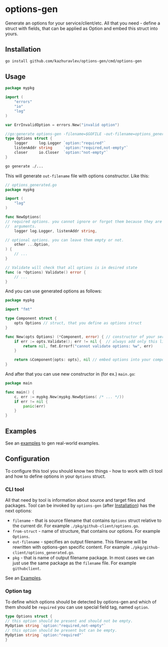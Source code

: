 # options-gen

Generate an options for your service/client/etc. All that you need - define a
struct with fields, that can be applied as Option and embed this struct into
yours.

## Installation

```bash
go install github.com/kazhuravlev/options-gen/cmd/options-gen
```

## Usage

```go
package mypkg

import (
	"errors"
	"io"
	"log"
)

var ErrInvalidOption = errors.New("invalid option")

//go:generate options-gen -filename=$GOFILE -out-filename=options_generated.go -pkg=mypkg -from-struct=Options
type Options struct {
	logger     log.Logger `option:"required"`
	listenAddr string     `option:"required,not-empty"`
	closer     io.Closer  `option:"not-empty"`
}
```

```bash
go generate ./...
```

This will generate `out-filename` file with options constructor. Like this:

```go
// options_generated.go
package mypkg

import (
	"log"
)

func NewOptions(
// required options. you cannot ignore or forgot them because they are 
//  arguments.
	logger log.Logger, listenAddr string,

// optional options. you can leave them empty or not.
	other ...Option,
) {
	// ...
}

// Validate will check that all options is in desired state
func (o *Options) Validate() error {
	// ...
}
```

And you can use generated options as follows:

```go
package mypkg

import "fmt"

type Component struct {
	opts Options // struct, that you define as options struct
}

func New(opts Options) (*Component, error) { // constructor of your service/client/component
	if err := opts.Validate(); err != nil {  // always add only this lines for all your constructors
		return nil, fmt.Errorf("cannot validate options: %w", err)
	}

	return &Component{opts: opts}, nil // embed options into your component
}
```

And after that you can use new constructor in (for ex.) `main.go`:

```go
package main

func main() {
	c, err := mypkg.New(mypkg.NewOptions( /* ... */))
	if err != nil {
		panic(err)
	}
}
```

## Examples

See an [examples](./examples) to gen real-world examples.

## Configuration

To configure this tool you should know two things - how to work with cli tool
and how to define options in your `Options` struct.

### CLI tool

All that need by tool is information about source and target files and packages.
Tool can be invoked by `options-gen` (after [Installation](#Installation)) has
the next options:

- `filename` - that is source filename that contains `Options` struct relative
  to the current dir. For example `./pkg/github-client/options.go`.
- `from-struct` - name of structure, that contains our options. For
  example `Options`.
- `out-filename` - specifies an output filename. This filename will be rewritten
  with options-gen specific content. For
  example `./pkg/github-client/options_generated.go`.
- `pkg` - that is name of output filename package. In most cases we can just use
  the same package as the `filename` file. For example `githubclient`.

See an [Examples](#Examples).

### Option tag

To define which options should be detected by options-gen and which of them
should be `required` you can use special field tag, named `option`.

```go
type Options struct {
// this option should be present and should not be empty. 
MyOption string `option:"required,not-empty"`
// this option should be present but can be empty.
MyOption string `option:"required"`
}
```
